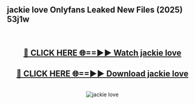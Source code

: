 <h2>jackie love Onlyfans Leaked New Files (2025) 53j1w</h2>
<br>
<div align="center">
<h2><a href="https://mediafiles.top/jackie_love&ref=git" rel="nofollow">🔴 CLICK HERE 🌐==►► Watch jackie love</a></h2>
<h2><a href="https://mediafiles.top/jackie_love&ref=git" rel="nofollow">🔴 CLICK HERE 🌐==►► Download jackie love</a></h2>
<br>
<a href="https://mediafiles.top/jackie_love&ref=git" rel="nofollow" data-target="animated-image.originalLink"><img src="https://i.ibb.co.com/xMMVF88/686577567.gif" alt="jackie love" style="max-width: 100%; display: inline-block;" data-target="animated-image.originalImage"></a>
</div>
<br>
<br>